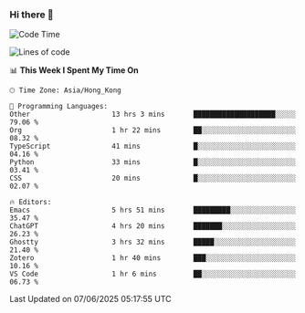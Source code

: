 ### Hi there 👋

<!--
**nicehiro/nicehiro** is a ✨ _special_ ✨ repository because its `README.md` (this file) appears on your GitHub profile.

Here are some ideas to get you started:

- 🔭 I’m currently working on ...
- 🌱 I’m currently learning ...
- 👯 I’m looking to collaborate on ...
- 🤔 I’m looking for help with ...
- 💬 Ask me about ...
- 📫 How to reach me: ...
- 😄 Pronouns: ...
- ⚡ Fun fact: ...
-->

<!--START_SECTION:waka-->
![Code Time](http://img.shields.io/badge/Code%20Time-711%20hrs%2032%20mins-blue)

![Lines of code](https://img.shields.io/badge/From%20Hello%20World%20I%27ve%20Written-1.7%20million%20lines%20of%20code-blue)

📊 **This Week I Spent My Time On** 

```text
🕑︎ Time Zone: Asia/Hong_Kong

💬 Programming Languages: 
Other                    13 hrs 3 mins       ████████████████████░░░░░   79.06 % 
Org                      1 hr 22 mins        ██░░░░░░░░░░░░░░░░░░░░░░░   08.32 % 
TypeScript               41 mins             █░░░░░░░░░░░░░░░░░░░░░░░░   04.16 % 
Python                   33 mins             █░░░░░░░░░░░░░░░░░░░░░░░░   03.41 % 
CSS                      20 mins             █░░░░░░░░░░░░░░░░░░░░░░░░   02.07 % 

🔥 Editors: 
Emacs                    5 hrs 51 mins       █████████░░░░░░░░░░░░░░░░   35.47 % 
ChatGPT                  4 hrs 20 mins       ███████░░░░░░░░░░░░░░░░░░   26.23 % 
Ghostty                  3 hrs 32 mins       █████░░░░░░░░░░░░░░░░░░░░   21.40 % 
Zotero                   1 hr 40 mins        ███░░░░░░░░░░░░░░░░░░░░░░   10.16 % 
VS Code                  1 hr 6 mins         ██░░░░░░░░░░░░░░░░░░░░░░░   06.73 % 
```


 Last Updated on 07/06/2025 05:17:55 UTC
<!--END_SECTION:waka-->
